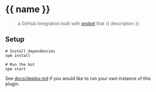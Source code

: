 # {{ name }}

> a GitHub Integration built with [probot](https://github.com/probot/probot) that {{ description }}

## Setup

```
# Install dependencies
npm install

# Run the bot
npm start
```

See [docs/deploy.md](docs/deploy.md) if you would like to run your own instance of this plugin.
